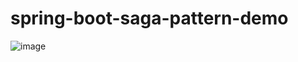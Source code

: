 # spring-boot-saga-pattern-demo

![image](https://user-images.githubusercontent.com/5766537/136457599-679a1988-2bad-4d97-89b9-f158b49c1f3f.png)
